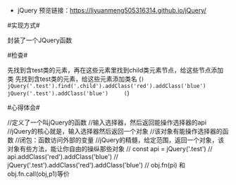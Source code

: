 * jQuery
预览链接：https://liyuanmeng505316314.github.io/jQuery/

#实现方式#

封装了一个JQuery函数

#检查#

先找到含test类的元素，再在这些元素里找到child类元素节点，给这些节点添加类
先找到含test类的元素，给这些元素添加类名
(```)
jQuery('.test').find('.child').addClass('red').addClass('blue')    
jQuery('.test').addClass('blue')    
(```)

#心得体会#

//定义了一个叫jQuery的函数
//输入选择器，然后返回能操作选择器的api
//jQuery的核心就是，输入选择器然后返回一个对象
//该对象有能操作选择器的函数
//闭包：函数访问外部的变量
//jQuery的精髓，给定范围，返回一个对象，该对象有些方法，能让你自由的操纵那些对象 
// const api = jQuery('.test')
// api.addClass('red').addClass('blue')
// jQuery('.test').addClass('red').addClass('blue')
// obj.fn(pi) 和obj.fn.call(obj,p1)等价
